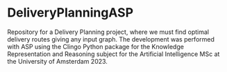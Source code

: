 # DeliveryPlanningASP
Repository for a Delivery Planning project, where we must find optimal delivery routes giving any input graph. The development was performed with ASP using the Clingo Python package for the Knowledge Representation and Reasoning subject for the Artificial Intelligence MSc at the University of Amsterdam 2023.

